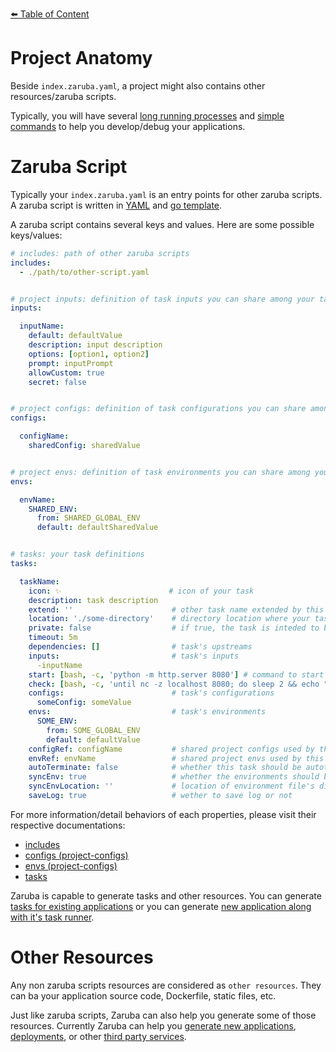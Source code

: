 [⬅️ Table of Content](../../README.md)

# Project Anatomy

Beside `index.zaruba.yaml`, a project might also contains other resources/zaruba scripts.

Typically, you will have several [long running processes](task/long-running-process.md) and [simple commands](task/simple-command.md) to help you develop/debug your applications.

# Zaruba Script

Typically your `index.zaruba.yaml` is an entry points for other zaruba scripts. A zaruba script is written in [YAML](https://yaml.org) and [go template](https://pkg.go.dev/text/template). 

A zaruba script contains several keys and values. Here are some possible keys/values:


```yaml
# includes: path of other zaruba scripts
includes:
  - ./path/to/other-script.yaml


# project inputs: definition of task inputs you can share among your tasks
inputs:

  inputName:
    default: defaultValue
    description: input description
    options: [option1, option2]
    prompt: inputPrompt
    allowCustom: true
    secret: false


# project configs: definition of task configurations you can share among your tasks
configs:

  configName:
    sharedConfig: sharedValue


# project envs: definition of task environments you can share among your tasks
envs:

  envName:
    SHARED_ENV:
      from: SHARED_GLOBAL_ENV
      default: defaultSharedValue


# tasks: your task definitions
tasks:

  taskName:
    icon: ✨                        # icon of your task
    description: task description
    extend: ''                      # other task name extended by this task. for multiple extension, use `extends` instead
    location: './some-directory'    # directory location where your task should run on
    private: false                  # if true, the task is inteded to be extended instead of run directly
    timeout: 5m
    dependencies: []                # task's upstreams
    inputs:                         # task's inputs
      -inputName
    start: [bash, -c, 'python -m http.server 8080'] # command to start simple-command/long running process
    check: [bash, -c, 'until nc -z localhost 8080; do sleep 2 && echo "not ready"; done && echo "ready"'] # command to check readiness of long-running process
    configs:                        # task's configurations
      someConfig: someValue
    envs:                           # task's environments
      SOME_ENV:
        from: SOME_GLOBAL_ENV
        default: defaultValue
    configRef: configName           # shared project configs used by this task
    envRef: envName                 # shared project envs used by this task
    autoTerminate: false            # whether this task should be autoterminated or not
    syncEnv: true                   # whether the environments should be synchronized when running `zaruba please syncEnv` or not
    syncEnvLocation: ''             # location of environment file's directory. If not set, `location` will be used
    saveLog: true                   # wether to save log or not
```

For more information/detail behaviors of each properties, please visit their respective documentations:

* [includes](./includes.md)
* [configs (project-configs)](./project-configs.md)
* [envs (project-configs)](./project-envs.md)
* [tasks](./task/README.md)

Zaruba is capable to generate tasks and other resources. You can generate [tasks for existing applications](../../use-cases/add-runner-for-existing-application/README.md) or you can generate [new application along with it's task runner](../../use-cases/generate-new-application/README.md).

# Other Resources

Any non zaruba scripts resources are considered as `other resources`. They can ba your application source code, Dockerfile, static files, etc.

Just like zaruba scripts, Zaruba can also help you generate some of those resources. Currently Zaruba can help you [generate new applications](../../use-cases/generate-new-application/README.md), [deployments](../../use-cases/generate-new-application/add-application-deployment.md), or other [third party services](../../use-cases/add-third-party-service/README.md).